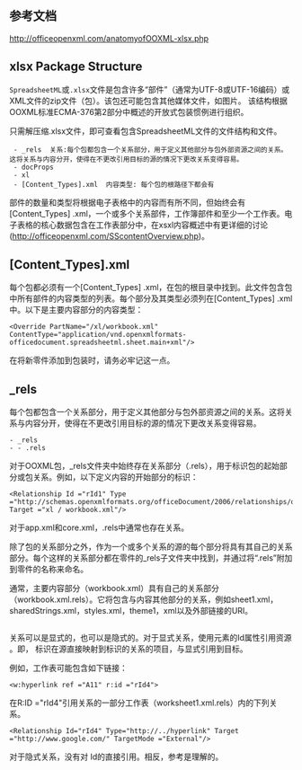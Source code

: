 ## 参考文档
http://officeopenxml.com/anatomyofOOXML-xlsx.php

## xlsx Package Structure

`SpreadsheetML`或`.xlsx`文件是包含许多“部件”（通常为UTF-8或UTF-16编码）或XML文件的zip文件（包）。该包还可能包含其他媒体文件，如图片。
该结构根据OOXML标准ECMA-376第2部分中概述的开放式包装惯例进行组织。


只需解压缩.xlsx文件，即可查看包含SpreadsheetML文件的文件结构和文件。

```
 - _rels  关系:每个包都包含一个关系部分，用于定义其他部分与包外部资源之间的关系。这将关系与内容分开，使得在不更改引用目标的源的情况下更改关系变得容易。
 - docProps
 - xl
 - [Content_Types].xml  内容类型: 每个包的根路径下都会有
```

部件的数量和类型将根据电子表格中的内容而有所不同，但始终会有[Content_Types] .xml，一个或多个关系部件，工作簿部件和至少一个工作表。电子表格的核心数据包含在工作表部分中，在xsxl内容概述中有更详细的讨论(http://officeopenxml.com/SScontentOverview.php)。

## [Content_Types].xml 

每个包都必须有一个[Content_Types] .xml，在包的根目录中找到。此文件包含包中所有部件的内容类型的列表。每个部分及其类型必须列在[Content_Types] .xml中。以下是主要内容部分的内容类型：
```
<Override PartName="/xl/workbook.xml" ContentType="application/vnd.openxmlformats-officedocument.spreadsheetml.sheet.main+xml"/>
```
在将新零件添加到包装时，请务必牢记这一点。

## _rels

每个包都包含一个关系部分，用于定义其他部分与包外部资源之间的关系。这将关系与内容分开，使得在不更改引用目标的源的情况下更改关系变得容易。
```
- _rels
- - .rels
```
对于OOXML包，_rels文件夹中始终存在关系部分（.rels），用于标识包的起始部分或包关系。例如，以下定义内容的开始部分的标识：
```
<Relationship Id ="rId1" Type ="http://schemas.openxmlformats.org/officeDocument/2006/relationships/officeDocument" Target ="xl / workbook.xml"/>
```
对于app.xml和core.xml，.rels中通常也存在关系。

除了包的关系部分之外，作为一个或多个关系的源的每个部分将具有其自己的关系部分。每个这样的关系部分都在零件的_rels子文件夹中找到，并通过将“.rels”附加到零件的名称来命名。

通常，主要内容部分（workbook.xml）具有自己的关系部分（workbook.xml.rels）。它将包含与内容其他部分的关系，例如sheet1.xml，sharedStrings.xml，styles.xml，theme1，xml以及外部链接的URI。

```

```
关系可以是显式的，也可以是隐式的。对于显式关系，使用<Relationship>元素的Id属性引用资源 。即， 标识在源直接映射到标识的关系的项目，与显式引用到目标。

例如，工作表可能包含如下链接：
```
<w:hyperlink ref ="A11" r:id ="rId4">
```
在R:ID ="rId4"引用关系的一部分工作表（worksheet1.xml.rels）内的下列关系。
```
<Relationship Id="rId4" Type="http://../hyperlink" Target ="http://www.google.com/" TargetMode ="External"/>
```
对于隐式关系，没有对<Relationship> Id的直接引用。相反，参考是理解的。





